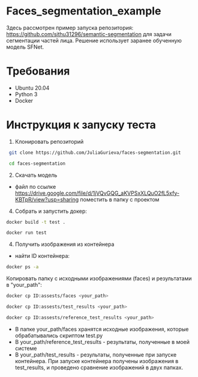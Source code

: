 # Faces_segmentation_example
Здесь рассмотрен пример запуска репозитория: https://github.com/sithu31296/semantic-segmentation для задачи сегментации частей лица.
Решение использует заранее обученную модель SFNet.
# Требования
* Ubuntu 20.04
* Python 3
* Docker
# Инструкция к запуску теста
1) Клонировать репозиторий
```bash
 git clone https://github.com/JuliaGurieva/faces-segmentation.git
```
```bash
 cd faces-segmentation
```
2) Скачать модель
* файл по ссылке https://drive.google.com/file/d/1jVQvGQG_aKVPSxXLQuO2fL5xfy-KBTpR/view?usp=sharing поместить в папку c проектом
4) Собрать и запустить докер:
```bash
docker build -t test .
```
```bash
docker run test
```
4) Получить изображения из контейнера
* найти ID контейнера:
```bash
docker ps -a
```
Копировать папку с исходными изображениями (faces) и результатами в "your_path":
```bash
docker cp ID:assests/faces <your_path>
```
```bash
docker cp ID:assests/test_results <your_path>
```
```bash
docker cp ID:assests/reference_test_results <your_path>
```
* В папке your_path/faces хранятся исходные изображения, которые обрабатывались скриптом test.py
* В your_path/reference_test_results - результаты, полученные в моей системе
* В your_path/test_results - результаты, полученные при запуске контейнера.
При запуске контейнера получены изображения в test_results, и проведено сравнение изображений в двух папках.
